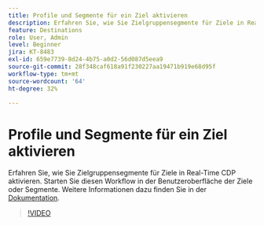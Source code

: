 ```yaml
---
title: Profile und Segmente für ein Ziel aktivieren
description: Erfahren Sie, wie Sie Zielgruppensegmente für Ziele in Real-Time CDP aktivieren.  Starten Sie diesen Workflow in der Benutzeroberfläche der Ziele oder Segmente.
feature: Destinations
role: User, Admin
level: Beginner
jira: KT-8483
exl-id: 659e7739-8d24-4b75-a0d2-56d087d5eea9
source-git-commit: 28f348caf618a91f230227aa19471b919e68d95f
workflow-type: tm+mt
source-wordcount: '64'
ht-degree: 32%

---
```


# Profile und Segmente für ein Ziel aktivieren

Erfahren Sie, wie Sie Zielgruppensegmente für Ziele in Real-Time CDP aktivieren.  Starten Sie diesen Workflow in der Benutzeroberfläche der Ziele oder Segmente. Weitere Informationen dazu finden Sie in der [Dokumentation](https://experienceleague.adobe.com/docs/experience-platform/destinations/ui/activate/activation-overview.html).

>[!VIDEO](https://video.tv.adobe.com/v/336046/?learn=on)

